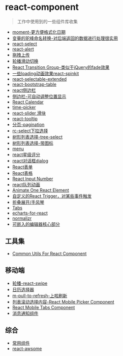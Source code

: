 # react-component
> 工作中使用到的一些组件库收集

- [moment-更方便格式化日期](http://momentjs.com/docs/) 
- [变量的驼峰命名转换-对后端返回的数据进行处理很实用](https://github.com/domchristie/humps)
- [react-select](http://jedwatson.github.io/react-select/)
- [react-alert](https://github.com/schiehll/react-alert)
- [拖拽上传](https://github.com/react-dropzone/react-dropzone)
- [轮播滑动切换](https://github.com/akiran/react-slick)
- [React Transition Group-类似于jQuery的fade效果](https://reactcommunity.org/react-transition-group/)
- [一些loading动画效果react-spinkit](https://github.com/KyleAMathews/react-spinkit)
- [react-selectable-extended](https://github.com/leopoldjoy/react-selectable-extended)
- [react-bootstrap-table](https://github.com/AllenFang/react-bootstrap-table)
- [react侧边栏](https://github.com/balloob/react-sidebar)
- [侧边栏-可自动调整位置显示](https://github.com/react-component/drawer)
- [React Calendar](https://github.com/react-component/calendar)
- [time-picker](https://github.com/react-component/time-picker)
- [react-slider 滑块](https://github.com/react-component/slider)
- [react-tooltip](https://github.com/react-component/tooltip)
- [分页-pagination](https://github.com/react-component/pagination)
- [rc-select下拉选择](https://github.com/react-component/select)
- [树形列表选择-tree-select](https://github.com/react-component/tree-select)
- [树形列表选择-带图标](https://github.com/react-component/tree)
- [menu](https://github.com/react-component/menu)
- [react星级评分](https://github.com/react-component/rate)
- [react对话框dialog](https://github.com/react-component/dialog)
- [React表单](https://github.com/react-component/form)
- [React表格](https://github.com/react-component/table)
- [React Input Number ](https://github.com/react-component/input-number)
- [react队列动画](https://github.com/react-component/queue-anim)
- [Animate One React Element](https://github.com/react-component/tween-one)
- [自定义的React Trigger，对某些事件触发](https://github.com/react-component/trigger)
- [折叠展开/手风琴](https://github.com/react-component/collapse)
- [Tabs](https://github.com/react-component/tabs)
- [echarts-for-react](https://github.com/hustcc/echarts-for-react) 
- [normalizr](https://github.com/paularmstrong/normalizr)
- [可嵌入的编辑器核心部分](https://github.com/react-component/editor-core)

工具集
---

- [Common Utils For React Component](https://github.com/react-component/util)

移动端
---

- [轮播-react-swipe](https://github.com/voronianski/react-swipe)
- [日历选择器](https://github.com/react-component/m-date-picker)
- [m-pull-to-refresh-上啦刷新](https://github.com/react-component/m-pull-to-refresh)
- [列表滚动选择内容-React Mobile Picker Component](https://github.com/react-component/m-picker)
- [React Mobile Tabs Component ](https://github.com/react-component/m-tabs)
- [消息通知组件](https://github.com/react-component/m-notification)

综合
---

- [常用组件](http://react-component.github.io/badgeboard/)
- [react-awsome]()
